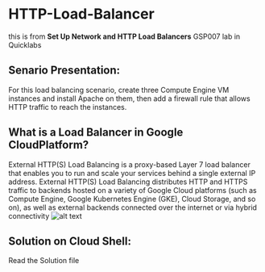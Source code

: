 # HTTP-Load-Balancer
this is from **Set Up Network and HTTP Load Balancers** GSP007 lab in Quicklabs
## Senario Presentation:
For this load balancing scenario, create three Compute Engine VM instances and install Apache on them,
then add a firewall rule that allows HTTP traffic to reach the instances.

## What is a Load Balancer in Google CloudPlatform?
External HTTP(S) Load Balancing is a proxy-based Layer 7 load balancer that enables you to run and scale your services behind a single external IP address. 
External HTTP(S) Load Balancing distributes HTTP and HTTPS traffic to backends hosted on a variety of Google Cloud platforms (such as Compute Engine, 
Google Kubernetes Engine (GKE), Cloud Storage, and so on), as well as external backends connected over the internet or via hybrid connectivity
![alt text](https://cloud.google.com/static/load-balancing/images/global-ext-https-lb.svg?raw=true)

## Solution on Cloud Shell:
Read the Solution file
